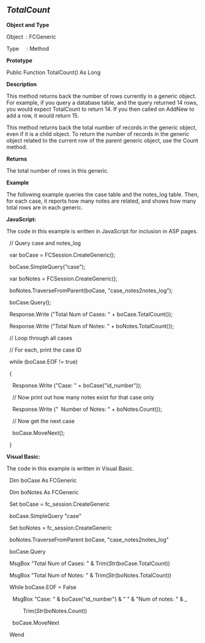 _TotalCount_
------------

**Object and Type**

Object  : FCGeneric

Type     : Method

**Prototype**

Public Function TotalCount() As Long

**Description**

This method returns back the number of rows currently in a generic object. For example, if you query a database table, and the query returned 14 rows, you would expect TotalCount to return 14. If you then called on AddNew to add a row, it would return 15.

This method returns back the total number of records in the generic object, even if it is a child object. To return the number of records in the generic object related to the current row of the parent generic object, use the Count method.

**Returns**

The total number of rows in this generic.

**Example**

The following example queries the case table and the notes_log table. Then, for each case, it reports how many notes are related, and shows how many total rows are in each generic.

**JavaScript:**

The code in this example is written in JavaScript for inclusion in ASP pages.

  // Query case and notes_log

  var boCase = FCSession.CreateGeneric();

  boCase.SimpleQuery("case");

  var boNotes = FCSession.CreateGeneric();

  boNotes.TraverseFromParent(boCase, "case_notes2notes_log");

  boCase.Query();

  Response.Write ("Total Num of Cases: " + boCase.TotalCount());

  Response.Write ("Total Num of Notes: " + boNotes.TotalCount());

  // Loop through all cases

  // For each, print the case ID

  while (boCase.EOF != true)

  {

    Response.Write ("Case: " + boCase("id_number"));  

    // Now print out how many notes exist for that case only

    Response.Write ("  Number of Notes: " + boNotes.Count());

    // Now get the next case

    boCase.MoveNext();

  }

**Visual Basic:**

The code in this example is written in Visual Basic.

  Dim boCase As FCGeneric

  Dim boNotes As FCGeneric

  Set boCase = fc_session.CreateGeneric

  boCase.SimpleQuery "case"

  Set boNotes = fc_session.CreateGeneric

  boNotes.TraverseFromParent boCase, "case_notes2notes_log"

  boCase.Query

  MsgBox "Total Num of Cases: " & Trim$(Str$(boCase.TotalCount))

  MsgBox "Total Num of Notes: " & Trim$(Str$(boNotes.TotalCount))

  While boCase.EOF = False

    MsgBox "Case: " & boCase("id_number") & " " & "Num of notes: " & _

           Trim$(Str$(boNotes.Count))

    boCase.MoveNext

  Wend